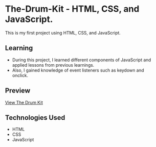 # The-Drum-Kit - HTML, CSS, and JavaScript.

This is my first project using HTML, CSS, and JavaScript.

## Learning
- During this project, I learned different components of JavaScript and applied lessons from previous learnings.
- Also, I gained knowledge of event listeners such as keydown and onclick.

## Preview

[View The Drum Kit](https://mohammedfaiyaz29.github.io/The-Drum-Kit/)

## Technologies Used

- HTML
- CSS
- JavaScript
